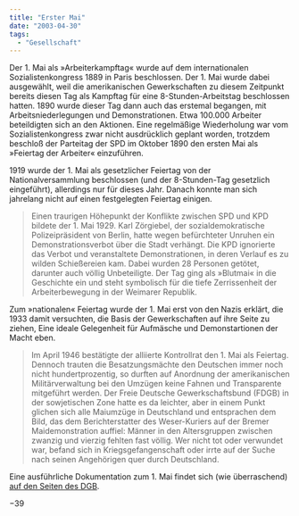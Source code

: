 ```yaml
---
title: "Erster Mai"
date: "2003-04-30"
tags:
  - "Gesellschaft"
---
```


Der 1. Mai als »Arbeiterkampftag« wurde auf dem internationalen Sozialistenkongress 1889 in Paris beschlossen. Der 1. Mai wurde dabei ausgewählt, weil die amerikanischen Gewerkschaften zu diesem Zeitpunkt bereits diesen Tag als Kampftag für eine 8-Stunden-Arbeitstag beschlossen hatten. 1890 wurde dieser Tag dann auch das erstemal begangen, mit Arbeitsniederlegungen und Demonstrationen. Etwa 100.000 Arbeiter beteildigten sich an den Aktionen. Eine regelmäßige Wiederholung war vom Sozialistenkongress zwar nicht ausdrücklich geplant worden, trotzdem beschloß der Parteitag der SPD im Oktober 1890 den ersten Mai als »Feiertag der Arbeiter« einzuführen.

1919 wurde der 1. Mai als gesetzlicher Feiertag von der Nationalversammlung beschlossen (und der 8-Stunden-Tag gesetzlich eingeführt), allerdings nur für dieses Jahr. Danach konnte man sich jahrelang nicht auf einen festgelegten Feiertag einigen.

> Einen traurigen Höhepunkt der Konflikte zwischen SPD und KPD bildete der 1. Mai 1929. Karl Zörgiebel, der sozialdemokratische Polizeipräsident von Berlin, hatte wegen befürchteter Unruhen ein Demonstrationsverbot über die Stadt verhängt. Die KPD ignorierte das Verbot und veranstaltete Demonstrationen, in deren Verlauf es zu wilden Schießereien kam. Dabei wurden 28 Personen getötet, darunter auch völlig Unbeteiligte. Der Tag ging als »Blutmai« in die Geschichte ein und steht symbolisch für die tiefe Zerrissenheit der Arbeiterbewegung in der Weimarer Republik.

Zum »nationalen« Feiertag wurde der 1. Mai erst von den Nazis erklärt, die 1933 damit versuchten, die Basis der Gewerkschaften auf ihre Seite zu ziehen, Eine ideale Gelegenheit für Aufmäsche und Demonstartionen der Macht eben.

> Im April 1946 bestätigte der alliierte Kontrollrat den 1. Mai als Feiertag. Dennoch trauten die Besatzungsmächte den Deutschen immer noch nicht hundertprozentig, so durften auf Anordnung der amerikanischen Militärverwaltung bei den Umzügen keine Fahnen und Transparente mitgeführt werden. Der Freie Deutsche Gewerkschaftsbund (FDGB) in der sowjetischen Zone hatte es da leichter, aber in einem Punkt glichen sich alle Maiumzüge in Deutschland und entsprachen dem Bild, das dem Berichterstatter des Weser-Kuriers auf der Bremer Maidemonstration auffiel: Männer in den Altersgruppen zwischen zwanzig und vierzig fehlten fast völlig. Wer nicht tot oder verwundet war, befand sich in Kriegsgefangenschaft oder irrte auf der Suche nach seinen Angehörigen quer durch Deutschland.

Eine ausführliche Dokumentation zum 1. Mai findet sich (wie überraschend) [auf den Seiten des DGB](http://www.dgb.de/dgb/geschichte/erstermai/geschichte1mai.htm).

−39
